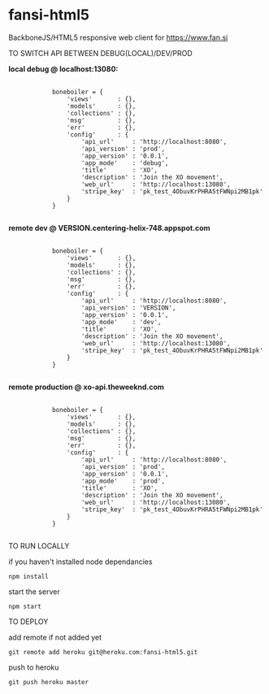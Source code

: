 fansi-html5
===========

BackboneJS/HTML5 responsive web client for https://www.fan.si

TO SWITCH API BETWEEN DEBUG(LOCAL)/DEV/PROD

**local debug @ localhost:13080:**
<pre>
  <code>
			boneboiler = {
				'views'       : {},
				'models'      : {},
				'collections' : {},
				'msg'         : {},
				'err'         : {},
				'config'      : {
					'api_url' 	  : 'http://localhost:8080',
					'api_version' : 'prod',
					'app_version' : '0.0.1',
					'app_mode'    : 'debug',
					'title'       : 'XO',
					'description' : 'Join the XO movement',
					'web_url'     : 'http://localhost:13080',
					'stripe_key'  : 'pk_test_4ObuvKrPHRA5tFWNpi2MB1pk'
				}
			}
  </code>
</pre>

**remote dev @ VERSION.centering-helix-748.appspot.com**
<pre>
  <code>
			boneboiler = {
				'views'       : {},
				'models'      : {},
				'collections' : {},
				'msg'         : {},
				'err'         : {},
				'config'      : {
					'api_url' 	  : 'http://localhost:8080',
					'api_version' : 'VERSION',
					'app_version' : '0.0.1',
					'app_mode'    : 'dev',
					'title'       : 'XO',
					'description' : 'Join the XO movement',
					'web_url'     : 'http://localhost:13080',
					'stripe_key'  : 'pk_test_4ObuvKrPHRA5tFWNpi2MB1pk'
				}
			}
  </code>
</pre>

**remote production @ xo-api.theweeknd.com**
<pre>
  <code>
			boneboiler = {
				'views'       : {},
				'models'      : {},
				'collections' : {},
				'msg'         : {},
				'err'         : {},
				'config'      : {
					'api_url' 	  : 'http://localhost:8080',
					'api_version' : 'prod',
					'app_version' : '0.0.1',
					'app_mode'    : 'prod',
					'title'       : 'XO',
					'description' : 'Join the XO movement',
					'web_url'     : 'http://localhost:13080',
					'stripe_key'  : 'pk_test_4ObuvKrPHRA5tFWNpi2MB1pk'
				}
			}
  </code>
</pre>


TO RUN LOCALLY

if you haven't installed node dependancies

    npm install
    
start the server

    npm start


TO DEPLOY

add remote if not added yet

    git remote add heroku git@heroku.com:fansi-html5.git
    
push to heroku

    git push heroku master
